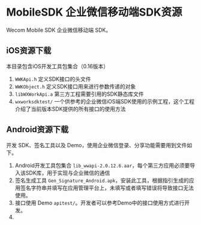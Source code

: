 # MobileSDK 企业微信移动端SDK资源
Wecom Mobile SDK 企业微信移动端 SDK。

## iOS资源下载

本目录包含iOS开发工具包集合（0.16版本）
1. `WWKApi.h` 定义SDK接口的头文件
2. `WWKObject.h` 定义SDK接口用来进行参数传递的对象
3. `libWXWorkApi.a` 第三方工程需要引用的SDK静态库文件
4. `wxworksdktest/` 一个供参考的企业微信iOS端SDK使用的示例工程，这个工程介绍了当前版本SDK提供的所有接口的使用方法

## Android资源下载

开发 SDK、签名工具以及 Demo，使用企业微信登录、分享功能需要用到文件如下。
1. Android开发工具包集合 `lib_wwapi-2.0.12.6.aar`，每个第三方应用必须要导入该SDK库，用于实现与企业微信的通信
2. 签名生成工具 `Gen_Signature_Android.apk`，安装此工具，根据指引生成的应用签名字符串并填写在应用管理平台上，未填写或者填写错误将导致接口无法使用。
3. 接口使用 Demo `apitest/`。开发者可以参考Demo中的接口使用方式进行开发。
4. 
